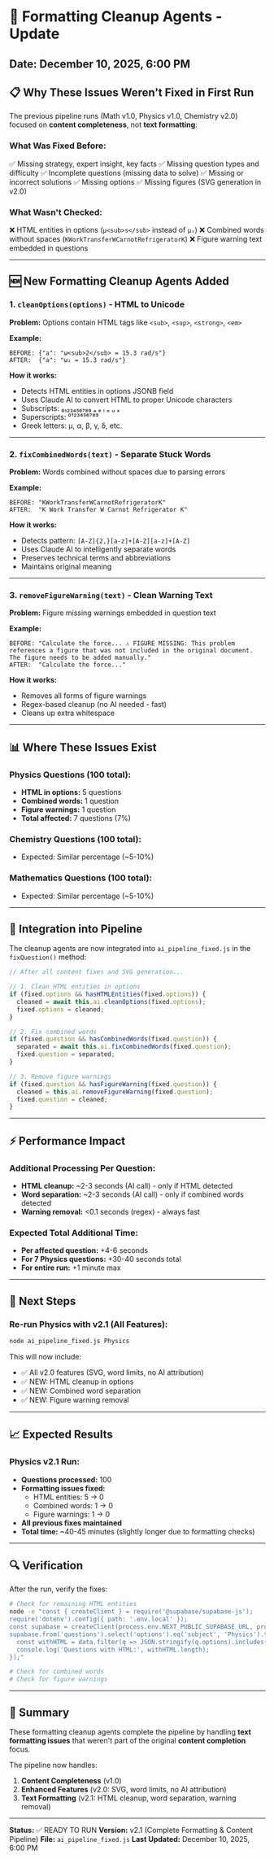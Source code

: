 # 🧹 Formatting Cleanup Agents - Update

## Date: December 10, 2025, 6:00 PM

## 📋 Why These Issues Weren't Fixed in First Run

The previous pipeline runs (Math v1.0, Physics v1.0, Chemistry v2.0) focused on **content completeness**, not **text formatting**:

### What Was Fixed Before:
✅ Missing strategy, expert insight, key facts
✅ Missing question types and difficulty
✅ Incomplete questions (missing data to solve)
✅ Missing or incorrect solutions
✅ Missing options
✅ Missing figures (SVG generation in v2.0)

### What Wasn't Checked:
❌ HTML entities in options (`μ<sub>s</sub>` instead of `μₛ`)
❌ Combined words without spaces (`KWorkTransferWCarnotRefrigeratorK`)
❌ Figure warning text embedded in questions

---

## 🆕 New Formatting Cleanup Agents Added

### 1. `cleanOptions(options)` - HTML to Unicode
**Problem:** Options contain HTML tags like `<sub>`, `<sup>`, `<strong>`, `<em>`

**Example:**
```
BEFORE: {"a": "ω<sub>2</sub> = 15.3 rad/s"}
AFTER:  {"a": "ω₂ = 15.3 rad/s"}
```

**How it works:**
- Detects HTML entities in options JSONB field
- Uses Claude AI to convert HTML to proper Unicode characters
- Subscripts: ₀₁₂₃₄₅₆₇₈₉ ₐ ₑ ᵢ ₒ ᵤ ₓ
- Superscripts: ⁰¹²³⁴⁵⁶⁷⁸⁹
- Greek letters: μ, α, β, γ, δ, etc.

---

### 2. `fixCombinedWords(text)` - Separate Stuck Words
**Problem:** Words combined without spaces due to parsing errors

**Example:**
```
BEFORE: "KWorkTransferWCarnotRefrigeratorK"
AFTER:  "K Work Transfer W Carnot Refrigerator K"
```

**How it works:**
- Detects pattern: `[A-Z]{2,}[a-z]+[A-Z][a-z]+[A-Z]`
- Uses Claude AI to intelligently separate words
- Preserves technical terms and abbreviations
- Maintains original meaning

---

### 3. `removeFigureWarning(text)` - Clean Warning Text
**Problem:** Figure missing warnings embedded in question text

**Example:**
```
BEFORE: "Calculate the force... ⚠️ FIGURE MISSING: This problem references a figure that was not included in the original document. The figure needs to be added manually."
AFTER:  "Calculate the force..."
```

**How it works:**
- Removes all forms of figure warnings
- Regex-based cleanup (no AI needed - fast)
- Cleans up extra whitespace

---

## 📊 Where These Issues Exist

### Physics Questions (100 total):
- **HTML in options:** 5 questions
- **Combined words:** 1 question
- **Figure warnings:** 1 question
- **Total affected:** 7 questions (7%)

### Chemistry Questions (100 total):
- Expected: Similar percentage (~5-10%)

### Mathematics Questions (100 total):
- Expected: Similar percentage (~5-10%)

---

## 🔧 Integration into Pipeline

The cleanup agents are now integrated into `ai_pipeline_fixed.js` in the `fixQuestion()` method:

```javascript
// After all content fixes and SVG generation...

// 1. Clean HTML entities in options
if (fixed.options && hasHTMLEntities(fixed.options)) {
  cleaned = await this.ai.cleanOptions(fixed.options);
  fixed.options = cleaned;
}

// 2. Fix combined words
if (fixed.question && hasCombinedWords(fixed.question)) {
  separated = await this.ai.fixCombinedWords(fixed.question);
  fixed.question = separated;
}

// 3. Remove figure warnings
if (fixed.question && hasFigureWarning(fixed.question)) {
  cleaned = this.ai.removeFigureWarning(fixed.question);
  fixed.question = cleaned;
}
```

---

## ⚡ Performance Impact

### Additional Processing Per Question:
- **HTML cleanup:** ~2-3 seconds (AI call) - only if HTML detected
- **Word separation:** ~2-3 seconds (AI call) - only if combined words detected
- **Warning removal:** <0.1 seconds (regex) - always fast

### Expected Total Additional Time:
- **Per affected question:** +4-6 seconds
- **For 7 Physics questions:** +30-40 seconds total
- **For entire run:** +1 minute max

---

## 🎯 Next Steps

### Re-run Physics with v2.1 (All Features):
```bash
node ai_pipeline_fixed.js Physics
```

This will now include:
- ✅ All v2.0 features (SVG, word limits, no AI attribution)
- ✅ NEW: HTML cleanup in options
- ✅ NEW: Combined word separation
- ✅ NEW: Figure warning removal

---

## 📈 Expected Results

### Physics v2.1 Run:
- **Questions processed:** 100
- **Formatting issues fixed:**
  - HTML entities: 5 → 0
  - Combined words: 1 → 0
  - Figure warnings: 1 → 0
- **All previous fixes maintained**
- **Total time:** ~40-45 minutes (slightly longer due to formatting checks)

---

## 🔍 Verification

After the run, verify the fixes:

```bash
# Check for remaining HTML entities
node -e "const { createClient } = require('@supabase/supabase-js');
require('dotenv').config({ path: '.env.local' });
const supabase = createClient(process.env.NEXT_PUBLIC_SUPABASE_URL, process.env.NEXT_PUBLIC_SUPABASE_ANON_KEY);
supabase.from('questions').select('options').eq('subject', 'Physics').then(({data}) => {
  const withHTML = data.filter(q => JSON.stringify(q.options).includes('<sub>'));
  console.log('Questions with HTML:', withHTML.length);
});"

# Check for combined words
# Check for figure warnings
```

---

## 🎉 Summary

These formatting cleanup agents complete the pipeline by handling **text formatting issues** that weren't part of the original **content completion** focus.

The pipeline now handles:
1. **Content Completeness** (v1.0)
2. **Enhanced Features** (v2.0: SVG, word limits, no AI attribution)
3. **Text Formatting** (v2.1: HTML cleanup, word separation, warning removal)

---

**Status:** ✅ READY TO RUN
**Version:** v2.1 (Complete Formatting & Content Pipeline)
**File:** `ai_pipeline_fixed.js`
**Last Updated:** December 10, 2025, 6:00 PM

